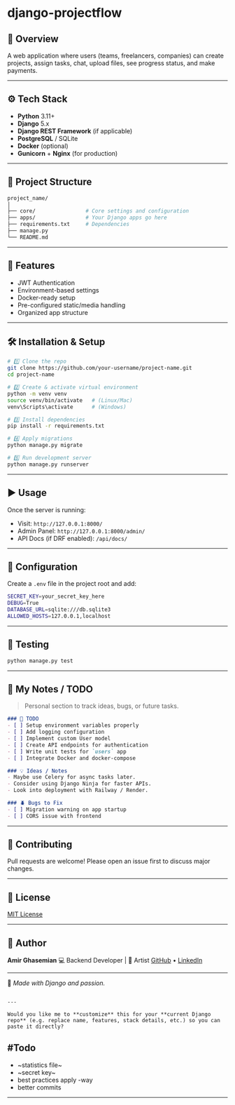 # django-projectflow

## 🚀 Overview

A web application where users (teams, freelancers, companies) can create projects, assign tasks, chat, upload files, see progress status, and make payments.

---

## ⚙️ Tech Stack
- **Python** 3.11+
- **Django** 5.x
- **Django REST Framework** (if applicable)
- **PostgreSQL** / SQLite
- **Docker** (optional)
- **Gunicorn** + **Nginx** (for production)

---

## 📂 Project Structure
```bash
project_name/
│
├── core/                # Core settings and configuration
├── apps/                # Your Django apps go here
├── requirements.txt     # Dependencies
├── manage.py
└── README.md
````

---

## 🧩 Features

* JWT Authentication
* Environment-based settings
* Docker-ready setup
* Pre-configured static/media handling
* Organized app structure

---

## 🛠️ Installation & Setup

```bash
# 1️⃣ Clone the repo
git clone https://github.com/your-username/project-name.git
cd project-name

# 2️⃣ Create & activate virtual environment
python -m venv venv
source venv/bin/activate   # (Linux/Mac)
venv\Scripts\activate      # (Windows)

# 3️⃣ Install dependencies
pip install -r requirements.txt

# 4️⃣ Apply migrations
python manage.py migrate

# 5️⃣ Run development server
python manage.py runserver
```

---

## ▶️ Usage

Once the server is running:

* Visit: `http://127.0.0.1:8000/`
* Admin Panel: `http://127.0.0.1:8000/admin/`
* API Docs (if DRF enabled): `/api/docs/`

---

## 🧰 Configuration

Create a `.env` file in the project root and add:

```bash
SECRET_KEY=your_secret_key_here
DEBUG=True
DATABASE_URL=sqlite:///db.sqlite3
ALLOWED_HOSTS=127.0.0.1,localhost
```

---

## 🧪 Testing

```bash
python manage.py test
```

---

## 🧠 My Notes / TODO

> Personal section to track ideas, bugs, or future tasks.

```markdown
### 🔧 TODO
- [ ] Setup environment variables properly
- [ ] Add logging configuration
- [ ] Implement custom User model
- [ ] Create API endpoints for authentication
- [ ] Write unit tests for `users` app
- [ ] Integrate Docker and docker-compose

### 💡 Ideas / Notes
- Maybe use Celery for async tasks later.
- Consider using Django Ninja for faster APIs.
- Look into deployment with Railway / Render.

### 🪲 Bugs to Fix
- [ ] Migration warning on app startup
- [ ] CORS issue with frontend
```

---

## 🤝 Contributing

Pull requests are welcome!
Please open an issue first to discuss major changes.

---

## 📄 License

[MIT License](LICENSE)

---

## 👤 Author

**Amir Ghasemian**
💻 Backend Developer | 🎨 Artist
[GitHub](https://github.com/your-username) • [LinkedIn](https://linkedin.com/in/your-profile)

---

🖤 *Made with Django and passion.*

```

---

Would you like me to **customize** this for your **current Django repo** (e.g. replace name, features, stack details, etc.) so you can paste it directly?
```


#Todo
---
- ~statistics file~
- ~secret key~
- best practices apply 
-way 
- better commits 
----

